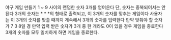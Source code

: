 야구 게임 만들기
1 ~ 9 사이의 랜덤한 숫자 3개를 얻어온다
단, 숫자는 중복되어서는 안된다
3개의 숫자는 * * *의 형태로 출력되고, 이 3개의 숫자를 맞추는 게임이다
사용자는 이 3개의 숫자를 맞출 때까지 계속해서 3개의 숫자를 입력한다
만약 맞춰야 할 숫자가 7 3 8일 경
만약 입력 받은 숫자가 3개 중 한 개라도 0이 있을 경우 게임을 종료한다
3개의 숫자를 모두 일치하게 하면 게임을 종료한다.
